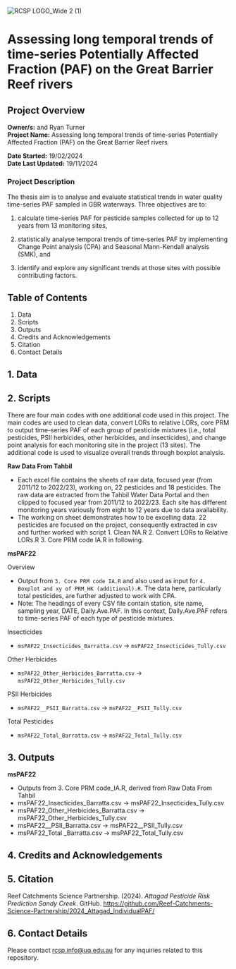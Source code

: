 ![RCSP LOGO_Wide 2 (1)](https://github.com/user-attachments/assets/eb142ac1-314c-4200-985d-612b2d25efb9)


# Assessing long temporal trends of time-series Potentially Affected Fraction (PAF) on the Great Barrier Reef rivers
## Project Overview

**Owner/s:**  and Ryan Turner  
**Project Name:** Assessing long temporal trends of time-series Potentially Affected Fraction (PAF) on the Great Barrier Reef rivers

**Date Started:** 19/02/2024  
**Date Last Updated:** 19/11/2024 

### Project Description
The thesis aim is to analyse and evaluate statistical trends in water quality time-series PAF sampled in GBR waterways. Three objectives are to: 

1) calculate time-series PAF for pesticide samples collected for up to 12 years from 13 monitoring sites, 

2) statistically analyse temporal trends of time-series PAF by implementing Change Point analysis (CPA) and Seasonal Mann-Kendall analysis (SMK), and 

3) identify and explore any significant trends at those sites with possible contributing factors. 

## Table of Contents

1. Data
2. Scripts
3. Outputs
4. Credits and Acknowledgements
5. Citation
6. Contact Details

## 1. Data





## 2. Scripts
There are four main codes with one additional code used in this project. The main codes are used to clean data, convert LORs to relative LORs, core PRM to output time-series PAF of each group of pesticide mixtures (i.e., total pesticides, PSII herbicides, other herbicides, and insecticides), and change point analysis for each monitoring site in the project (13 sites). The additional code is used to visualize overall trends through boxplot analysis.  

**Raw Data From Tahbil**
   - Each excel file contains the sheets of raw data, focused year (from 2011/12 to 2022/23), working on, 22 pesticides and 18 pesticides. The raw data are extracted from the Tahbil Water Data Portal and then clipped to focused year from 2011/12 to 2022/23. Each site has different monitoring years variously from eight to 12 years due to data availability.
   - The working on sheet demonstrates how to be excelling data. 22 pesticides are focused on the project, consequently extracted in csv and further worked with script 1. Clean NA.R 2. Convert LORs to Relative LORs.R 3. Core PRM code IA.R in following.  
     
**msPAF22**

Overview
- Output from `3. Core PRM code IA.R` and also used as input for `4. Boxplot and xy of PRM_HK (additional).R`. The data here, particularly total pesticides, are further adjusted to work with CPA.
- Note: The headings of every CSV file contain station, site name, sampling year, DATE, Daily.Ave.PAF. In this context, Daily.Ave.PAF refers to time-series PAF of each type of pesticide mixtures.

Insecticides
- `msPAF22_Insecticides_Barratta.csv` -> `msPAF22_Insecticides_Tully.csv`

Other Herbicides
- `msPAF22_Other_Herbicides_Barratta.csv` -> `msPAF22_Other_Herbicides_Tully.csv`

PSII Herbicides
- `msPAF22__PSII_Barratta.csv` -> `msPAF22__PSII_Tully.csv`

Total Pesticides
- `msPAF22_Total_Barratta.csv` -> `msPAF22_Total_Tully.csv`



## 3. Outputs

**msPAF22**

- Outputs from 3. Core PRM code_IA.R, derived from Raw Data From Tahbil  
- msPAF22_Insecticides_Barratta.csv -> msPAF22_Insecticides_Tully.csv
- msPAF22_Other_Herbicides_Barratta.csv -> msPAF22_Other_Herbicides_Tully.csv
- msPAF22__PSII_Barratta.csv -> msPAF22__PSII_Tully.csv
- msPAF22_Total _Barratta.csv -> msPAF22_Total_Tully.csv 



## 4. Credits and Acknowledgements 


## 5. Citation

Reef Catchments Science Partnership. (2024). *Attagad Pesticide Risk Prediction Sandy Creek*. GitHub. https://github.com/Reef-Catchments-Science-Partnership/2024_Attagad_IndividualPAF/


## 6. Contact Details
Please contact rcsp.info@uq.edu.au for any inquiries related to this repository.
